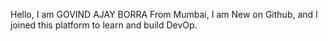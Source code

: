 Hello, I am GOVIND AJAY BORRA From Mumbai, I am New on Github, and I joined this platform to learn and build DevOp.

<!---
GOVINDBORRA/GOVINDBORRA is a ✨ special ✨ repository because its `README.md` (this file) appears on your GitHub profile.
You can click the Preview link to take a look at your changes.
--->
